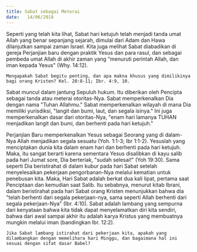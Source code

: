 ```yaml
---
title: Sabat sebagai Meterai
date:   14/06/2018
---
```


Seperti yang telah kita lihat, Sabat hari ketujuh telah menjadi tanda umat Allah yang benar sepanjang sejarah, dimulai dari Adam dan Hawa dilanjutkan sampai zaman Israel. Kita juga melihat Sabat diabadikan di gereja Perjanjian baru dengan praktik Yesus dan para rasul, dan sebagai pembeda umat Allah di akhir zaman yang "menuruti perintah Allah, dan iman kepada Yesus" (Why. 14:12).

`Mengapakah Sabat begitu penting, dan apa makna khusus yang dimilikinya bagi orang Kristen? Kel. 20:8-11; Ibr. 4:9, 10.`

Sabat muncul dalam jantung Sepuluh hukum. Itu diberikan oleh Pencipta sebagai tanda atau meterai otoritas-Nya. Sabat memperkenalkan Dia dengan nama "Tuhan Allahmu." Sabat memperkenalkan wilayah di mana Dia memiliki yurisdiksi, "langit dan bumi, laut, dan segala isinya." Ini juga memperkenalkan dasar dari otoritas-Nya, "enam hari lamanya TUHAN menjadikan langit dan bumi, dan berhenti pada hari ketujuh."

Perjanjian Baru memperkenalkan Yesus sebagai Seorang yang di dalam-Nya Allah menjadikan segala sesuatu (Yoh. 1:1-3; Ibr 1:1-2). Yesuslah yang menciptakan dunia kita dalam enam hari dan berhenti pada hari ketujuh. Maka, itu sangat berarti karena sementara Yesus disalibkan di kayu salib pada hari Jumat sore, Dia berteriak, "sudah selesai!" (Yoh 19:30). Sama seperti Dia beristirahat di dalam kubur pada hari Sabat setelah menyelesaikan pekerjaan pengorbanan-Nya melalui kematian untuk penebusan kita. Maka, Hari Sabat adalah berkat dua kali lipat, pertama saat Penciptaan dan kemudian saat Salib. Itu sebabnya, menurut kitab Ibrani, dalam beristirahat pada hari Sabat orang Kristen menunjukkan bahwa dia "telah berhenti dari segala pekerjaan-nya, sama seperti Allah berhenti dari segala pekerjaan-Nya" (Ibr. 4:10). Sabat adalah lambang yang sempurna dari kenyataan bahwa kita tidak dapat menyelamatkan diri kita sendiri, bahwa dari awal sampai akhir itu adalah karya Kristus yang membuatnya mungkin melalui iman (bandingkan Ibr. 12:2).

`Jika Sabat lambang istirahat dari pekerjaan kita, apakah yang dilambangkan dengan memelihara hari Minggu, dan bagaimana hal ini sesuai dengan sifat dasar Babel?`